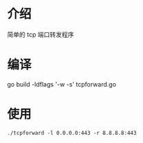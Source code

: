 # 介绍
简单的 tcp 端口转发程序

# 编译
go build -ldflags '-w -s' tcpforward.go

# 使用
```
./tcpforward -l 0.0.0.0:443 -r 8.8.8.8:443
```
